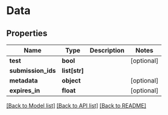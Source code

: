 # Data

## Properties
Name | Type | Description | Notes
------------ | ------------- | ------------- | -------------
**test** | **bool** |  | [optional] 
**submission_ids** | **list[str]** |  | 
**metadata** | **object** |  | [optional] 
**expires_in** | **float** |  | [optional] 

[[Back to Model list]](../README.md#documentation-for-models) [[Back to API list]](../README.md#documentation-for-api-endpoints) [[Back to README]](../README.md)


